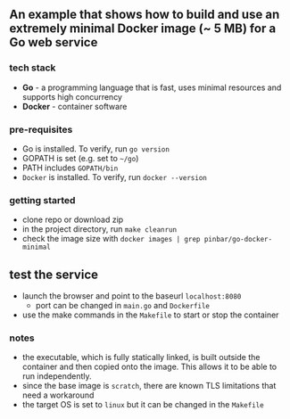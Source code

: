 ## An example that shows how to build and use an extremely minimal Docker image (~ 5 MB) for a Go web service

### tech stack
* **Go** - a programming language that is fast, uses minimal resources and supports high concurrency
* **Docker** - container software

### pre-requisites
* Go is installed. To verify, run `go version`
* GOPATH is set (e.g. set to `~/go`)
* PATH includes `GOPATH/bin`
* `Docker` is installed. To verify, run `docker --version`

### getting started
* clone repo or download zip
* in the project directory, run `make cleanrun`
* check the image size with `docker images | grep pinbar/go-docker-minimal`

## test the service
* launch the browser and point to the baseurl `localhost:8080`
    * port can be changed in `main.go` and `Dockerfile`
* use the make commands in the `Makefile` to start or stop the container

### notes
* the executable, which is fully statically linked, is built outside the container and then copied onto the image. This allows it to be able to run independently.
* since the base image is `scratch`, there are known TLS limitations that need a workaround
* the target OS is set to `linux` but it can be changed in the `Makefile`
